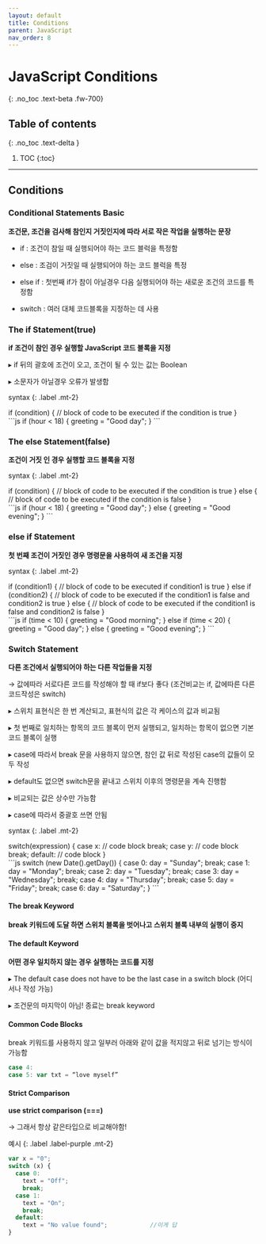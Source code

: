 ```yaml
---
layout: default
title: Conditions
parent: JavaScript
nav_order: 8
---
```


# JavaScript Conditions
{: .no_toc .text-beta .fw-700}

## Table of contents
{: .no_toc .text-delta }

1. TOC
{:toc}

---

## Conditions

### Conditional Statements Basic

**조건문, 조건을 검사해 참인지 거짓인지에 따라 서로 작은 작업을 실행하는 문장**

* if : 조건이 참일 때 실행되어야 하는 코드 블럭을 특정함

* else : 조검이 거짓일 때 실행되어야 하는 코드 블럭을 특정

* else if : 첫번째 if가 참이 아닐경우 다음 실행되어야 하는 새로운 조건의 코드를 특정함

* switch : 여러 대체 코드블록을 지정하는 데 사용

### The if Statement(true)

**if 조건이 참인 경우 실행할 JavaScript 코드 블록을 지정**

&#9656; if 뒤의 괄호에 조건이 오고, 조건이 될 수 있는 값는 Boolean

&#9656; 소문자가 아닐경우 오류가 발생함

syntax
{: .label .mt-2}
<div class="code-example" markdown="1">
if (condition) {
  //  block of code to be executed if the condition is true
}
</div>
```js
if (hour < 18) {
  greeting = "Good day";
}
```

### The else Statement(false)

**조건이 거짓 인 경우 실행할 코드 블록을 지정**

syntax
{: .label .mt-2}
<div class="code-example" markdown="1">
if (condition) {
  //  block of code to be executed if the condition is true
} else {
  //  block of code to be executed if the condition is false
}
</div>
```js
if (hour < 18) {
  greeting = "Good day";
} else {
  greeting = "Good evening";
}
```

### else if Statement

**첫 번째 조건이 거짓인 경우 명령문을 사용하여 새 조건을 지정**

syntax
{: .label .mt-2}
<div class="code-example" markdown="1">
if (condition1) {
  //  block of code to be executed if condition1 is true
} else if (condition2) {
  //  block of code to be executed if the condition1 is false and condition2 is true
} else {
  //  block of code to be executed if the condition1 is false and condition2 is false
}
</div>
```js
if (time < 10) {
  greeting = "Good morning";
} else if (time < 20) {
  greeting = "Good day";
} else {
  greeting = "Good evening";
}
```

### Switch Statement

**다른 조건에서 실행되어야 하는 다른 작업들을 지정**

&#8594; 값에따라 서로다른 코드를 작성해야 할 때 if보다 좋다 (조건비교는 if, 값에따른 다른코드작성은 switch)

&#9656; 스위치 표현식은 한 번 계산되고, 표현식의 값은 각 케이스의 값과 비교됨

&#9656; 첫 번째로 일치하는 항목의 코드 블록이 먼저 실행되고, 일치하는 항목이 없으면 기본 코드 블록이 실행

&#9656; case에 따라서 break 문을 사용하지 않으면, 참인 값 뒤로 작성된 case의 값들이 모두 작성

&#9656; default도 없으면 switch문을 끝내고 스위치 이후의 명령문을 계속 진행함

&#9656; 비교되는 값은 상수만 가능함

&#9656; case에 따라서 중괄호 쓰면 안됨

syntax
{: .label .mt-2}
<div class="code-example" markdown="1">
switch(expression) {
  case x:
    // code block
    break;
  case y:
    // code block
    break;
  default:
    // code block
}
</div>
```js
switch (new Date().getDay()) {
  case 0:
    day = "Sunday";
    break;
  case 1:
    day = "Monday";
    break;
  case 2:
     day = "Tuesday";
    break;
  case 3:
    day = "Wednesday";
    break;
  case 4:
    day = "Thursday";
    break;
  case 5:
    day = "Friday";
    break;
  case 6:
    day = "Saturday";
}
```

#### The break Keyword

**break 키워드에 도달 하면 스위치 블록을 벗어나고 스위치 블록 내부의 실행이 중지**

#### The default Keyword

**어떤 경우 일치하지 않는 경우 실행하는 코드를 지정**

&#9656; The default case does not have to be the last case in a switch block (어디서나 작성 가능)

&#9656; 조건문의 마지막이 아님! 종료는 break keyword

#### Common Code Blocks

break 키워드를 사용하지 않고 일부러 아래와 같이 값을 적지않고 뒤로 넘기는 방식이 가능함

```js
case 4:
case 5: var txt = “love myself”
```

#### Strict Comparison

**use strict comparison (===)**

&#8594; 그래서 항상 같은타입으로 비교해야함!

예시
{: .label .label-purple .mt-2}
```js
var x = "0";
switch (x) {
  case 0:
    text = "Off";
    break;
  case 1:
    text = "On";
    break;
  default:
    text = "No value found";			//이게 답
}
```
